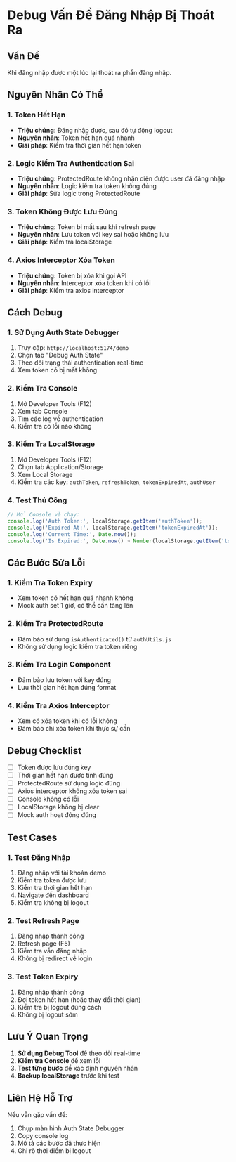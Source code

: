 # Debug Vấn Đề Đăng Nhập Bị Thoát Ra

## Vấn Đề
Khi đăng nhập được một lúc lại thoát ra phần đăng nhập.

## Nguyên Nhân Có Thể

### 1. Token Hết Hạn
- **Triệu chứng**: Đăng nhập được, sau đó tự động logout
- **Nguyên nhân**: Token hết hạn quá nhanh
- **Giải pháp**: Kiểm tra thời gian hết hạn token

### 2. Logic Kiểm Tra Authentication Sai
- **Triệu chứng**: ProtectedRoute không nhận diện được user đã đăng nhập
- **Nguyên nhân**: Logic kiểm tra token không đúng
- **Giải pháp**: Sửa logic trong ProtectedRoute

### 3. Token Không Được Lưu Đúng
- **Triệu chứng**: Token bị mất sau khi refresh page
- **Nguyên nhân**: Lưu token với key sai hoặc không lưu
- **Giải pháp**: Kiểm tra localStorage

### 4. Axios Interceptor Xóa Token
- **Triệu chứng**: Token bị xóa khi gọi API
- **Nguyên nhân**: Interceptor xóa token khi có lỗi
- **Giải pháp**: Kiểm tra axios interceptor

## Cách Debug

### 1. Sử Dụng Auth State Debugger
1. Truy cập: `http://localhost:5174/demo`
2. Chọn tab "Debug Auth State"
3. Theo dõi trạng thái authentication real-time
4. Xem token có bị mất không

### 2. Kiểm Tra Console
1. Mở Developer Tools (F12)
2. Xem tab Console
3. Tìm các log về authentication
4. Kiểm tra có lỗi nào không

### 3. Kiểm Tra LocalStorage
1. Mở Developer Tools (F12)
2. Chọn tab Application/Storage
3. Xem Local Storage
4. Kiểm tra các key: `authToken`, `refreshToken`, `tokenExpiredAt`, `authUser`

### 4. Test Thủ Công
```javascript
// Mở Console và chạy:
console.log('Auth Token:', localStorage.getItem('authToken'));
console.log('Expired At:', localStorage.getItem('tokenExpiredAt'));
console.log('Current Time:', Date.now());
console.log('Is Expired:', Date.now() > Number(localStorage.getItem('tokenExpiredAt')));
```

## Các Bước Sửa Lỗi

### 1. Kiểm Tra Token Expiry
- Xem token có hết hạn quá nhanh không
- Mock auth set 1 giờ, có thể cần tăng lên

### 2. Kiểm Tra ProtectedRoute
- Đảm bảo sử dụng `isAuthenticated()` từ `authUtils.js`
- Không sử dụng logic kiểm tra token riêng

### 3. Kiểm Tra Login Component
- Đảm bảo lưu token với key đúng
- Lưu thời gian hết hạn đúng format

### 4. Kiểm Tra Axios Interceptor
- Xem có xóa token khi có lỗi không
- Đảm bảo chỉ xóa token khi thực sự cần

## Debug Checklist

- [ ] Token được lưu đúng key
- [ ] Thời gian hết hạn được tính đúng
- [ ] ProtectedRoute sử dụng logic đúng
- [ ] Axios interceptor không xóa token sai
- [ ] Console không có lỗi
- [ ] LocalStorage không bị clear
- [ ] Mock auth hoạt động đúng

## Test Cases

### 1. Test Đăng Nhập
1. Đăng nhập với tài khoản demo
2. Kiểm tra token được lưu
3. Kiểm tra thời gian hết hạn
4. Navigate đến dashboard
5. Kiểm tra không bị logout

### 2. Test Refresh Page
1. Đăng nhập thành công
2. Refresh page (F5)
3. Kiểm tra vẫn đăng nhập
4. Không bị redirect về login

### 3. Test Token Expiry
1. Đăng nhập thành công
2. Đợi token hết hạn (hoặc thay đổi thời gian)
3. Kiểm tra bị logout đúng cách
4. Không bị logout sớm

## Lưu Ý Quan Trọng

1. **Sử dụng Debug Tool** để theo dõi real-time
2. **Kiểm tra Console** để xem lỗi
3. **Test từng bước** để xác định nguyên nhân
4. **Backup localStorage** trước khi test

## Liên Hệ Hỗ Trợ

Nếu vẫn gặp vấn đề:
1. Chụp màn hình Auth State Debugger
2. Copy console log
3. Mô tả các bước đã thực hiện
4. Ghi rõ thời điểm bị logout
